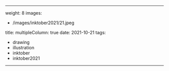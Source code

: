 
---
weight: 8
images:
- /images/inktober2021/21.jpeg

title:
multipleColumn: true
date: 2021-10-21
tags:
- drawing
- illustration
- inktober
- inktober2021
---

